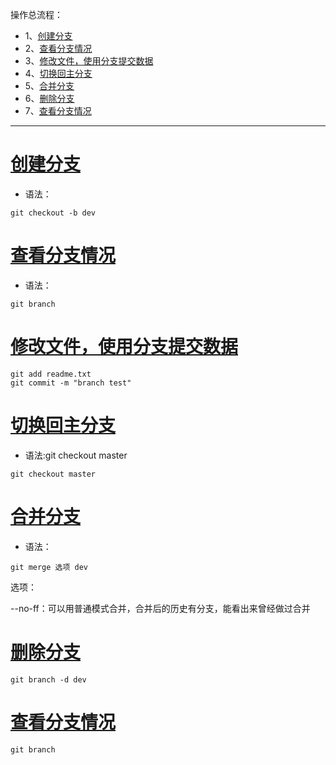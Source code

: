 操作总流程：
- 1、[创建分支](#git-01)
- 2、[查看分支情况](#git-02)
- 3、[修改文件，使用分支提交数据](#git-03)
- 4、[切换回主分支](#git-04)
- 5、[合并分支](#git-05)
- 6、[删除分支](#git-06)
- 7、[查看分支情况](#git-07)

----------

# <a name="git-01" href="#" >创建分支</a>
- 语法：
```shell
git checkout -b dev
```
# <a name="git-02" href="#" >查看分支情况</a>
- 语法：
```shell
git branch
```
# <a name="git-03" href="#" >修改文件，使用分支提交数据</a>
```shell
git add readme.txt
git commit -m "branch test"
```
# <a name="git-04" href="#" >切换回主分支</a>
- 语法:git checkout master
```shell
git checkout master
```
# <a name="git-05" href="#" >合并分支</a>
- 语法：
```shell
git merge 选项 dev
```

选项：

--no-ff：可以用普通模式合并，合并后的历史有分支，能看出来曾经做过合并

# <a name="git-06" href="#" >删除分支</a>
```shell
git branch -d dev
```
# <a name="git-07" href="#" >查看分支情况</a>
```shell
git branch
```